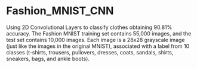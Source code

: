 # Fashion_MNIST_CNN
Using 2D Convolutional Layers to classify clothes obtaining 90.81% accuracy.
The Fashion MNIST training set contains 55,000 images, and the test set contains 10,000 images.
Each image is a 28x28 grayscale image (just like the images in the original MNIST), associated with a label from 10 classes (t-shirts, trousers, pullovers, dresses, coats, sandals, shirts, sneakers, bags, and ankle boots).
